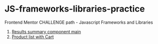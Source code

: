 # JS-frameworks-libraries-practice
Frontend Mentor CHALLENGE path - Javascript Frameworks and Libraries

1. [Results summary component main](https://yejin-han.github.io/JS-frameworks-libraries-practice/results-summary-component-main/build/)
2. [Product list with Cart](https://yejin-han.github.io/JS-frameworks-libraries-practice/product-list-with-cart/dist/)
